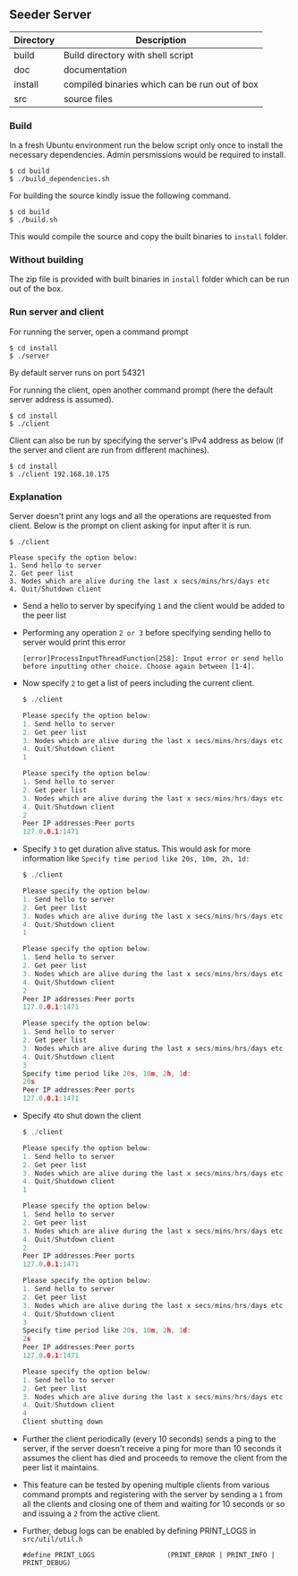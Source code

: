 ## Seeder Server


| Directory		| Description								|
| ----------------------- | -------------------------------------------------------------	|
| build			| Build directory with shell script				|
| doc			| documentation							|
| install			| compiled binaries which can be run out of box	|
| src				| source files								|

### Build

In a fresh Ubuntu environment run the below script only once to install 
the necessary dependencies. Admin persmissions would be required to install.


    $ cd build
    $ ./build_dependencies.sh

For building the source kindly issue the following command.
        
    $ cd build
    $ ./build.sh

This would compile the source and copy the built binaries to `install` folder.


### Without building

The zip file is provided with built binaries in `install` folder which can be run out of the box. 


### Run server and client

For running the server, open a command prompt

	$ cd install
	$ ./server

By default server runs on port 54321

For running the client, open another command prompt (here the default server address is assumed).

	$ cd install
	$ ./client

Client can also be run by specifying the server's IPv4 address as below (if the server and client are run from different machines).

	$ cd install
	$ ./client 192.168.10.175

### Explanation

Server doesn't print any logs and all the operations are requested from client. Below is the prompt on client asking for input after it is run.

	$ ./client 

	Please specify the option below:
	1. Send hello to server
	2. Get peer list
	3. Nodes which are alive during the last x secs/mins/hrs/days etc
	4. Quit/Shutdown client

- Send a hello to server by specifying `1` and the client would be added to the peer list
- Performing any operation `2 or 3` before specifying sending hello to server would print this error
	
	```
	[error]ProcessInputThreadFunction[258]: Input error or send hello before inputting other choice. Choose again between [1-4].
	```
	
- Now specify `2` to get a list of peers including the current client.

	```c
	$ ./client 

	Please specify the option below:
	1. Send hello to server
	2. Get peer list
	3. Nodes which are alive during the last x secs/mins/hrs/days etc
	4. Quit/Shutdown client
	1

	Please specify the option below:
	1. Send hello to server
	2. Get peer list
	3. Nodes which are alive during the last x secs/mins/hrs/days etc
	4. Quit/Shutdown client
	2
	Peer IP addresses:Peer ports
	127.0.0.1:1471

	```

- Specify `3` to get duration alive status. This would ask for more information like `Specify time period like 20s, 10m, 2h, 1d:`

	```c
	$ ./client 

	Please specify the option below:
	1. Send hello to server
	2. Get peer list
	3. Nodes which are alive during the last x secs/mins/hrs/days etc
	4. Quit/Shutdown client
	1

	Please specify the option below:
	1. Send hello to server
	2. Get peer list
	3. Nodes which are alive during the last x secs/mins/hrs/days etc
	4. Quit/Shutdown client
	2
	Peer IP addresses:Peer ports
	127.0.0.1:1471

	Please specify the option below:
	1. Send hello to server
	2. Get peer list
	3. Nodes which are alive during the last x secs/mins/hrs/days etc
	4. Quit/Shutdown client
	3
	Specify time period like 20s, 10m, 2h, 1d:
	20s
	Peer IP addresses:Peer ports
	127.0.0.1:1471

	```
	
- Specify `4`to shut down the client

	```c
	$ ./client 

	Please specify the option below:
	1. Send hello to server
	2. Get peer list
	3. Nodes which are alive during the last x secs/mins/hrs/days etc
	4. Quit/Shutdown client
	1

	Please specify the option below:
	1. Send hello to server
	2. Get peer list
	3. Nodes which are alive during the last x secs/mins/hrs/days etc
	4. Quit/Shutdown client
	2
	Peer IP addresses:Peer ports
	127.0.0.1:1471

	Please specify the option below:
	1. Send hello to server
	2. Get peer list
	3. Nodes which are alive during the last x secs/mins/hrs/days etc
	4. Quit/Shutdown client
	3
	Specify time period like 20s, 10m, 2h, 1d:
	2s
	Peer IP addresses:Peer ports
	127.0.0.1:1471

	Please specify the option below:
	1. Send hello to server
	2. Get peer list
	3. Nodes which are alive during the last x secs/mins/hrs/days etc
	4. Quit/Shutdown client
	4
	Client shutting down
	```

- Further the client periodically (every 10 seconds) sends a ping to the server, if the server doesn't receive a ping for more than 10 seconds it assumes the client has died and proceeds to remove the client from the peer list it maintains. 
- This feature can be tested by opening multiple clients from various command prompts and registering with the server by sending a `1` from all the clients and closing one of them and waiting for 10 seconds or so and issuing a `2` from the active client.
- Further, debug logs can be enabled by defining PRINT_LOGS in `src/util/util.h`

	```
	#define PRINT_LOGS                  (PRINT_ERROR | PRINT_INFO | PRINT_DEBUG)
	```

